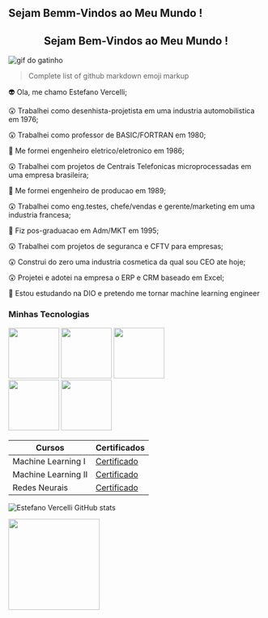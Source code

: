 ## Sejam Bemm-Vindos ao Meu Mundo !

<center><h2> Sejam Bem-Vindos ao Meu Mundo !</h2></center>

![gif do gatinho](https://i.gifer.com/origin/d6/d66620ccdb4aee4182879a2c07d393ef_w200.gif)

> Complete list of github markdown emoji markup

👽 Ola, me chamo Estefano Vercelli;

😲 Trabalhei como desenhista-projetista em uma industria automobilistica em 1976;

😲 Trabalhei como professor de BASIC/FORTRAN em 1980;

👷 Me formei engenheiro eletrico/eletronico em 1986;

😲 Trabalhei com projetos de Centrais Telefonicas microprocessadas em uma empresa brasileira;

👷 Me formei engenheiro de producao em 1989;

😲 Trabalhei como eng.testes, chefe/vendas e gerente/marketing em uma industria francesa;

👷 Fiz pos-graduacao em Adm/MKT em 1995;

😲 Trabalhei com projetos de seguranca e CFTV para empresas;

😲 Construi do zero uma industria cosmetica da qual sou CEO ate hoje;

😲 Projetei e adotei na empresa o ERP e CRM baseado em Excel;

👷 Estou estudando na DIO e pretendo me tornar machine learning engineer

### Minhas Tecnologias

<img src="https://cdn.jsdelivr.net/gh/devicons/devicon@latest/icons/amazonwebservices/amazonwebservices-original-wordmark.svg" width = "100px"> <img src = "https://cdn.jsdelivr.net/gh/devicons/devicon@latest/icons/python/python-original.svg" width = "100px"> <img src = "https://cdn.jsdelivr.net/gh/devicons/devicon@latest/icons/keras/keras-original.svg" width = "100px"> <br>
<img src = "https://cdn.jsdelivr.net/gh/devicons/devicon@latest/icons/tensorflow/tensorflow-original.svg" width = "100px"> <img src = "https://cdn.jsdelivr.net/gh/devicons/devicon@latest/icons/apacheairflow/apacheairflow-original.svg" width = "100px">

|       Cursos        |     Certificados          |
|---------------------|---------------------------|
| Machine Learning I  | [Certificado](https://hermes.dio.me/certificates/ZONANUVF.pdf)<br>
| Machine Learning II | [Certificado](https://hermes.dio.me/certificates/7LUNKJM8.pdf)<br>
| Redes Neurais       | [Certificado](https://hermes.dio.me/certificates/M8VEF0DA.pdf)<br>


![Estefano Vercelli GitHub stats](https://github-readme-stats.vercel.app/api?username=estefano-v&show_icons=true&theme=radical)

<img loading="lazy" height="180em" src="https://github-readme-stats.vercel.app/api/top-langs/?username=estefano-v&layout=compact&langs_count=7&theme=dracula"/>









<!--
**estefano-v/estefano-v** is a ✨ _special_ ✨ repository because its `README.md` (this file) appears on your GitHub profile.

Here are some ideas to get you started:

- 🔭 I’m currently working on ...
- 🌱 I’m currently learning ...
- 👯 I’m looking to collaborate on ...
- 🤔 I’m looking for help with ...
- 💬 Ask me about ...
- 📫 How to reach me: ...
- 😄 Pronouns: ...
- ⚡ Fun fact: ...
-->
